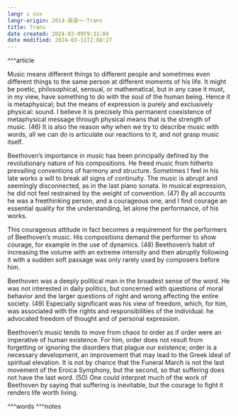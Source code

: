 ```yaml
---
langr : xxx
langr-origin: 2014-英语一-Trans
title: Trans
date created: 2024-03-09T9:31:04
date modified: 2024-03-11T2:08:27
---
```


^^^article

Music means different things to different people and sometimes even different things to the same person at different moments of his life. It might be poetic, philosophical, sensual, or mathematical, but in any case it must, in my view, have something to do with the soul of the human being. Hence it is metaphysical; but the means of expression is purely and exclusively physical: sound. I believe it is precisely this permanent coexistence of metaphysical message through physical means that is the strength of music. (46) It is also the reason why when we try to describe music with words, all we can do is articulate our reactions to it, and not grasp music itself.

Beethoven’s importance in music has been principally defined by the revolutionary nature of his compositions. He freed music from hitherto prevailing conventions of harmony and structure. Sometimes I feel in his late works a will to break all signs of continuity. The music is abrupt and seemingly disconnected, as in the last piano sonata. In musical expression, he did not feel restrained by the weight of convention. (47) By all accounts he was a freethinking person, and a courageous one, and I find courage an essential quality for the understanding, let alone the performance, of his works.

This courageous attitude in fact becomes a requirement for the performers of Beethoven’s music. His compositions demand the performer to show courage, for example in the use of dynamics. (48) Beethoven’s habit of increasing the volume with an extreme intensity and then abruptly following it with a sudden soft passage was only rarely used by composers before him. 

Beethoven was a deeply political man in the broadest sense of the word. He was not interested in daily politics, but concerned with questions of moral behavior and the larger questions of right and wrong affecting the entire society. (49) Especially significant was his view of freedom, which, for him, was associated with the rights and responsibilities of the individual: he advocated freedom of thought and of personal expression.

Beethoven’s music tends to move from chaos to order as if order were an imperative of human existence. For him, order does not result from forgetting or ignoring the disorders that plague our existence; order is a necessary development, an improvement that may lead to the Greek ideal of spiritual elevation. It is not by chance that the Funeral March is not the last movement of the Eroica Symphony, but the second, so that suffering does not have the last word. (50) One could interpret much of the work of Beethoven by saying that suffering is inevitable, but the courage to fight it renders life worth living.




^^^words
^^^notes
